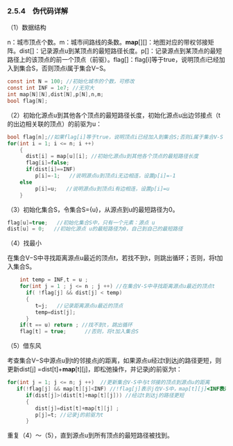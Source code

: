 ### 2.5.4　伪代码详解

（1）数据结构

n：城市顶点个数。m：城市间路线的条数。**map**[][]：地图对应的带权邻接矩阵。dist[]：记录源点u到某顶点的最短路径长度。p[]：记录源点到某顶点的最短路径上的该顶点的前一个顶点（前驱）。flag[]：flag[i]等于true，说明顶点i已经加入到集合S，否则顶点i属于集合V−S。

```c
const int N = 100; //初始化城市的个数，可修改
const int INF = 1e7; //无穷大
int map[N][N],dist[N],p[N],n,m;
bool flag[N];
```

（2）初始化源点u到其他各个顶点的最短路径长度，初始化源点u出边邻接点（t的出边相关联的顶点）的前驱为u：

```c
bool flag[n];//如果flag[i]等于true，说明顶点i已经加入到集合S;否则i属于集合V-S
for(int i = 1; i <= n; i ++)
    {
      dist[i] = map[u][i]; //初始化源点u到其他各个顶点的最短路径长度
      flag[i]=false;
      if(dist[i]==INF)
         p[i]=-1;   //说明源点u到顶点i无边相连，设置p[i]=-1
    else
         p[i]=u;   //说明源点u到顶点i有边相连，设置p[i]=u
    }
```

（3）初始化集合S，令集合S={u}，从源点到u的最短路径为0。

```c
flag[u]=true;   //初始化集合S中，只有一个元素：源点 u 
dist[u] = 0;   //初始化源点 u的最短路径为0，自己到自己的最短路径
```

（4）找最小

在集合V−S中寻找距离源点u最近的顶点t，若找不到t，则跳出循环；否则，将t加入集合S。

```c
    int temp = INF,t = u ;
    for(int j = 1 ; j <= n ; j ++) //在集合V-S中寻找距离源点u最近的顶点t
      if( !flag[j] && dist[j] < temp)
      {
         t=j;   //记录距离源点u最近的顶点
         temp=dist[j];
      }
    if(t == u) return ; //找不到t，跳出循环
    flag[t] = true;      //否则，将t加入集合S
```

（5）借东风

考查集合V−S中源点u到t的邻接点j的距离，如果源点u经过t到达j的路径更短，则更新dist[j] =dist[t]+**map**[t][j]，即松弛操作，并记录j的前驱为t：

```c
for(int j = 1; j <= n; j ++)  //更新集合V-S中与t邻接的顶点到源点u的距离
   if(!flag[j] && map[t][j]<INF) //!flag[j]表示j在V-S中，map[t][j]<INF表示t与j邻接
      if(dist[j]>(dist[t]+map[t][j])) //经过t到达j的路径更短
      {
         dist[j]=dist[t]+map[t][j] ;
         p[j]=t; //记录j的前驱为t 
      }
```

重复（4）～（5），直到源点u到所有顶点的最短路径被找到。


